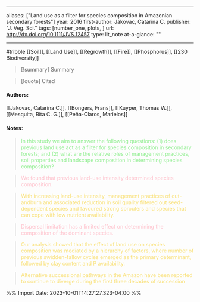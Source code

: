   
---
aliases: ["Land use as a filter for species composition in Amazonian secondary forests"] 
year: 2016 
first-author: Jakovac, Catarina C.
publisher: "J. Veg. Sci." 
tags: [number_one, plots, ]
url: http://dx.doi.org/10.1111/JVS.12457 
type: lit_note
at-a-glance: ""

--- 
#tribble
[[Soil]], [[Land Use]], [[Regrowth]], [[Fire]], [[Phosphorus]], [[230 Biodiversity]]
>[!summary] Summary

>[!quote] Cited

#### Authors:
[[Jakovac, Catarina C.]], [[Bongers, Frans]], [[Kuyper, Thomas W.]], [[Mesquita, Rita C. G.]], [[Peña-Claros, Marielos]]
#### Notes:
 
> <span style="color: #90EE90">In this study we aim to answer the following questions: (1) does previous land use act as a filter for species composition in secondary forests; and (2) what are the relative roles of management practices, soil properties and landscape composition in determining species composition?</span> 

  

> <span style="color: #FFC0CB">We found that previous land-use intensity determined species composition.</span>

 

 > <span style="color: #F9E076">With increasing land-use intensity, management practices of cut-andburn and associated reduction in soil quality filtered out seed-dependent species and favoured strong sprouters and species that can cope with low nutrient availability.</span>

  

> <span style="color: #FFC0CB">Dispersal limitation has a limited effect on determining the composition of the dominant species.</span>

 

 > <span style="color: #F9E076">Our analysis showed that the effect of land use on species composition was mediated by a hierarchy of factors, where number of previous swidden-fallow cycles emerged as the primary determinant, followed by clay content and P availability.</span>

 

 > <span style="color: #F9E076">Alternative successional pathways in the Amazon have been reported to continue to diverge during the first three decades of succession</span>

 

%% Import Date: 2023-10-01T14:27:27.323-04:00 %%
